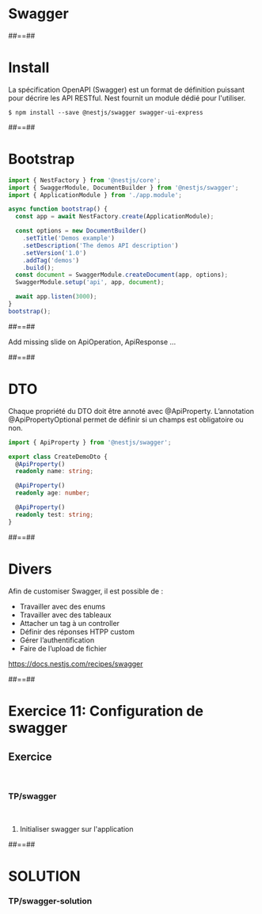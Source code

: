 <!-- .slide: class="transition " -->

# Swagger

##==##
<!-- .slide: class="with-code" -->

# Install
La spécification OpenAPI (Swagger) est un format de définition puissant pour décrire les API RESTful. Nest fournit un module dédié pour l'utiliser.

```shell
$ npm install --save @nestjs/swagger swagger-ui-express
```
<!-- .slide: class="big-code" -->


##==##
<!-- .slide: class="with-code" -->

# Bootstrap
```typescript
import { NestFactory } from '@nestjs/core';
import { SwaggerModule, DocumentBuilder } from '@nestjs/swagger';
import { ApplicationModule } from './app.module';

async function bootstrap() {
  const app = await NestFactory.create(ApplicationModule);

  const options = new DocumentBuilder()
    .setTitle('Demos example')
    .setDescription('The demos API description')
    .setVersion('1.0')
    .addTag('demos')
    .build();
  const document = SwaggerModule.createDocument(app, options);
  SwaggerModule.setup('api', app, document);

  await app.listen(3000);
}
bootstrap();
```

##==##

Add missing slide on ApiOperation, ApiResponse ...

##==##
<!-- .slide: class="with-code" -->

# DTO
Chaque propriété du DTO doit être annoté avec @ApiProperty. L’annotation @ApiPropertyOptional permet de définir si un champs est obligatoire ou non.

```typescript
import { ApiProperty } from '@nestjs/swagger';

export class CreateDemoDto {
  @ApiProperty()
  readonly name: string;

  @ApiProperty()
  readonly age: number;

  @ApiProperty()
  readonly test: string;
}
```
<!-- .slide: class="big-code" -->


##==##
# Divers
Afin de customiser Swagger, il est possible de :

* Travailler avec des enums
* Travailler avec des tableaux
* Attacher un tag à un controller
* Définir des réponses HTPP custom
* Gérer l’authentification
* Faire de l’upload de fichier

https://docs.nestjs.com/recipes/swagger

##==##
<!-- .slide: class="exercice sfeir-bg-pink" -->

# Exercice 11: Configuration de swagger
## Exercice
<br>

### TP/swagger
<br>

1. Initialiser swagger sur l'application

##==##
<!-- .slide: class="exercice sfeir-bg-pink" -->

# SOLUTION

### TP/swagger-solution

<!-- .element: class="full-center" -->
